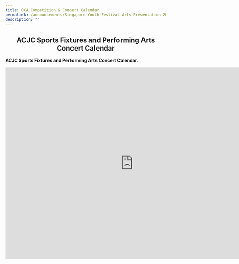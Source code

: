 ```yaml
---
title: CCA Competition & Concert Calendar
permalink: /announcements/Singapore-Youth-Festival-Arts-Presentation-2022/CCA-Competition-Concert-Calendar/
description: ""
---
```

## <center> ACJC Sports Fixtures and Performing Arts Concert Calendar </center>

**ACJC Sports Fixtures and Performing Arts Concert Calendar**.


<iframe src="https://calendar.google.com/calendar/embed?src=acjcsportsacademy%40gmail.com&ctz=Asia%2FSingapore" style="border: 0" width="800" height="600" frameborder="0" scrolling="no"></iframe>


